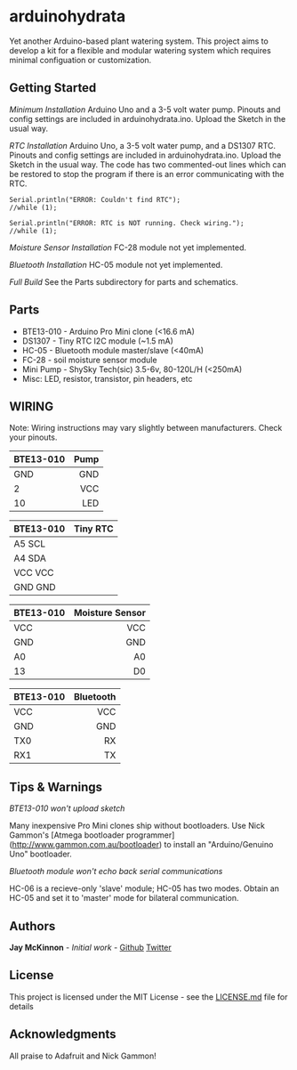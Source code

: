 # arduinohydrata
Yet another Arduino-based plant watering system. This project aims to develop a kit for a flexible and modular watering system which requires minimal configuation or customization.

## Getting Started
*Minimum Installation* Arduino Uno and a 3-5 volt water pump. Pinouts and config settings are included in arduinohydrata.ino. Upload the Sketch in the usual way.

*RTC Installation* Arduino Uno, a 3-5 volt water pump, and a DS1307 RTC. Pinouts and config settings are included in arduinohydrata.ino. Upload the Sketch in the usual way. The code has two commented-out lines which can be restored to stop the program if there is an error communicating with the RTC.
```
Serial.println("ERROR: Couldn't find RTC");
//while (1);
```

```
Serial.println("ERROR: RTC is NOT running. Check wiring.");
//while (1);
```

*Moisture Sensor Installation* FC-28 module not yet implemented.

*Bluetooth Installation* HC-05 module not yet implemented.

*Full Build* See the Parts subdirectory for parts and schematics.

## Parts
* BTE13-010 - Arduino Pro Mini clone (<16.6 mA)
* DS1307 - Tiny RTC I2C module (~1.5 mA)
* HC-05 - Bluetooth module master/slave (<40mA)
* FC-28 - soil moisture sensor module
* Mini Pump - ShySky Tech(sic) 3.5-6v, 80-120L/H (<250mA)
* Misc: LED, resistor, transistor, pin headers, etc

## WIRING
Note: Wiring instructions may vary slightly between manufacturers. Check your pinouts.

|BTE13-010|Pump|
| --- | ---:|
|GND|GND|
|2|VCC|
|10|LED|
 
|BTE13-010|Tiny RTC|
| --- | ---:|
|A5         SCL|
|A4         SDA|
|VCC        VCC|
|GND        GND|

|BTE13-010|Moisture Sensor|
| --- | ---:|
|VCC|VCC|
|GND|GND|
|A0|A0|
|13|D0|

|BTE13-010|Bluetooth|
| --- | ---:|
|VCC|VCC|
|GND|GND|
|TX0|RX|
|RX1|TX|

## Tips & Warnings
*BTE13-010 won't upload sketch*

Many inexpensive Pro Mini clones ship without bootloaders. Use Nick Gammon's [Atmega bootloader programmer] (http://www.gammon.com.au/bootloader) to install an "Arduino/Genuino Uno" bootloader.

*Bluetooth module won't echo back serial communications*

HC-06 is a recieve-only 'slave' module; HC-05 has two modes. Obtain an HC-05 and set it to 'master' mode for bilateral communication.

## Authors

**Jay McKinnon** - *Initial work* - [Github](https://github.com/mckinnon/) [Twitter](https://twitter.com/opendna)

## License

This project is licensed under the MIT License - see the [LICENSE.md](LICENSE.md) file for details

## Acknowledgments
All praise to Adafruit and Nick Gammon!